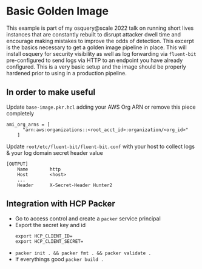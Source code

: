 # Basic Golden Image  
This example is part of my osquery@scale 2022 talk on running short lives instances that are constantly rebuilt to disrupt attacker dwell time and encourage making mistakes to improve the odds of detection. This excerpt is the basics necessary to get a golden image pipeline in place.  This will install osquery for security visibility as well as log forwarding via `fluent-bit` pre-configured to send logs via HTTP to an endpoint you have already configured. This is a very basic setup and the image should be properly hardened prior to using in a production pipeline. 

## In order to make useful  
Update `base-image.pkr.hcl` adding your AWS Org ARN or remove this piece completely
```
ami_org_arns = [
      "arn:aws:organizations::<root_acct_id>:organization/<org_id>"
    ]
```  
Update `root/etc/fluent-bit/fluent-bit.conf` with your host to collect logs & your log domain secret header value
```
[OUTPUT]
    Name        http
    Host        <host>
    ...
    Header      X-Secret-Header Hunter2

```

## Integration with HCP Packer  
- Go to access control and create a `packer` service principal   
- Export the secret key and id  
    ```
    export HCP_CLIENT_ID=
    export HCP_CLIENT_SECRET=
    ```  
- `packer init . && packer fmt . && packer validate .`
- If everythings good `packer build .`